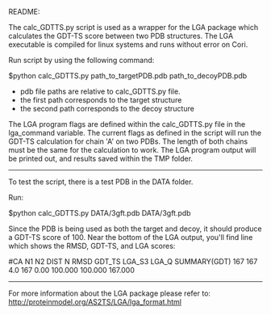 README:

The calc_GDTTS.py script is used as a wrapper for the LGA package
which calculates the GDT-TS score between two PDB structures. The LGA
executable is compiled for linux systems and runs without error on Cori.

Run script by using the following command:

$python calc_GDTTS.py path_to_targetPDB.pdb path_to_decoyPDB.pdb

- pdb file paths are relative to calc_GDTTS.py file.
- the first path corresponds to the target structure
- the second path corresponds to the decoy structure

The LGA program flags are defined within the calc_GDTTS.py file in the
lga_command variable. The current flags as defined in the script will
run the GDT-TS calculation for chain 'A' on two PDBs. The length of
both chains must be the same for the calculation to work. The LGA
program output will be printed out, and results saved within the
TMP folder.

--------------------------------------------------------------------------------
To test the script, there is a test PDB in the DATA folder.

Run:

$python calc_GDTTS.py DATA/3gft.pdb DATA/3gft.pdb

Since the PDB is being used as both the target and decoy, it should produce a
GDT-TS score of 100. Near the bottom of the LGA output, you'll find line which
shows the RMSD, GDT-TS, and LGA scores:

#CA            N1   N2   DIST      N    RMSD    GDT_TS    LGA_S3     LGA_Q
SUMMARY(GDT)  167  167    4.0    167    0.00   100.000   100.000   167.000

--------------------------------------------------------------------------------
For more information about the LGA package please refer to:
http://proteinmodel.org/AS2TS/LGA/lga_format.html
